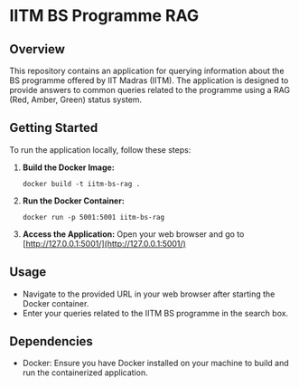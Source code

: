 
# IITM BS Programme RAG

## Overview
This repository contains an application for querying information about the BS programme offered by IIT Madras (IITM). The application is designed to provide answers to common queries related to the programme using a RAG (Red, Amber, Green) status system.

## Getting Started
To run the application locally, follow these steps:

1. **Build the Docker Image:**
   ```
   docker build -t iitm-bs-rag .
   ```

2. **Run the Docker Container:**
   ```
   docker run -p 5001:5001 iitm-bs-rag
   ```

3. **Access the Application:**
   Open your web browser and go to [http://127.0.0.1:5001/](http://127.0.0.1:5001/)

## Usage
- Navigate to the provided URL in your web browser after starting the Docker container.
- Enter your queries related to the IITM BS programme in the search box.

## Dependencies
- Docker: Ensure you have Docker installed on your machine to build and run the containerized application.